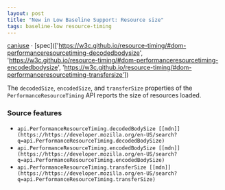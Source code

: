 ```yaml
---
layout: post
title: "New in Low Baseline Support: Resource size"
tags: baseline-low resource-timing
---
```


[caniuse](https://caniuse.com/?search=resource-size) · [spec](['https://w3c.github.io/resource-timing/#dom-performanceresourcetiming-decodedbodysize', 'https://w3c.github.io/resource-timing/#dom-performanceresourcetiming-encodedbodysize', 'https://w3c.github.io/resource-timing/#dom-performanceresourcetiming-transfersize'])

The `decodedSize`, `encodedSize`, and `transferSize` properties of the `PerformanceResourceTiming` API reports the size of resources loaded.

### Source features

- ``api.PerformanceResourceTiming.decodedBodySize [[mdn]](https://https://developer.mozilla.org/en-US/search?q=api.PerformanceResourceTiming.decodedBodySize)``
- ``api.PerformanceResourceTiming.encodedBodySize [[mdn]](https://https://developer.mozilla.org/en-US/search?q=api.PerformanceResourceTiming.encodedBodySize)``
- ``api.PerformanceResourceTiming.transferSize [[mdn]](https://https://developer.mozilla.org/en-US/search?q=api.PerformanceResourceTiming.transferSize)``
